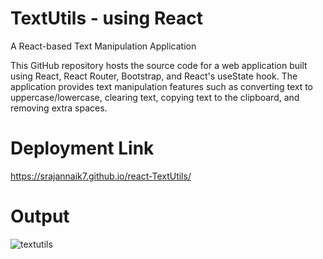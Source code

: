 # TextUtils - using React

A React-based Text Manipulation Application

This GitHub repository hosts the source code for a web application built using React, React Router, Bootstrap, and React's useState hook. The application provides text manipulation features such as converting text to uppercase/lowercase, clearing text, copying text to the clipboard, and removing extra spaces.

# Deployment Link
https://srajannaik7.github.io/react-TextUtils/

# Output
![textutils](https://github.com/SRAJANNAIK7/react-TextUtils/assets/105223888/6c85e565-3d2e-47f2-8b33-47096f77dc58)


